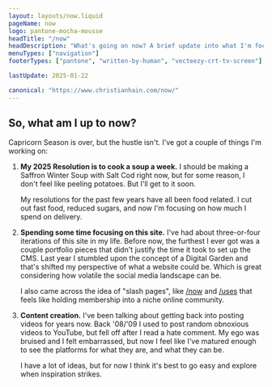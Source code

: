 ```yaml
---
layout: layouts/now.liquid
pageName: now
logo: pantone-mocha-mousse
headTitle: "/now"
headDescription: "What's going on now? A brief update into what I'm focused on"
menuTypes: ["navigation"]
footerTypes: ["pantone", "written-by-human", "vecteezy-crt-tv-screen"]

lastUpdate: 2025-01-22

canonical: "https://www.christianhain.com/now/"
---
```


## So, what am I up to now?
Capricorn Season is over, but the hustle isn't. I've got a couple of things I'm working on:

1. **My 2025 Resolution is to cook a soup a week.** I should be making a Saffron Winter Soup with Salt Cod right now,
   but for some reason, I don't feel like peeling potatoes. But I'll get to it soon.

   My resolutions for the past few years have all been food related. I cut out fast food, reduced sugars, and now I'm
   focusing on how much I spend on delivery.

2. **Spending some time focusing on this site.** I've had about three-or-four iterations of this site in my life. Before
   now, the furthest I ever got was a couple portfolio pieces that didn't justify the time it took to set up the CMS.
   Last year I stumbled upon the concept of a Digital Garden and that's shifted my perspective of what a website could
   be. Which is great considering how volatile the social media landscape can be. 

   I also came across the idea of "slash pages", like [/now](/now) and [/uses](/uses) that feels like holding membership
   into a niche online community.

3. **Content creation.** I've been talking about getting back into posting videos for years now. Back '08/'09 I used to
   post random obnoxious videos to YouTube, but fell off after I read a hate comment. My ego was bruised and I felt
   embarrassed, but now I feel like I've matured enough to see the platforms for what they are, and what they can be.
   
   I have a lot of ideas, but for now I think it's best to go easy and explore when inspiration strikes.
